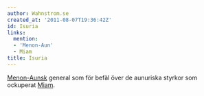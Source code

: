 ```yaml
---
author: Wahnstrom.se
created_at: '2011-08-07T19:36:42Z'
id: Isuria
links:
  mention:
  - 'Menon-Aun'
  - Miam
title: Isuria
---
```


[Menon-Aunsk] general som för befäl över de aunuriska styrkor som ockuperat [Miam].

  [Menon-Aunsk]: Menon-Aun
  [Miam]: Miam